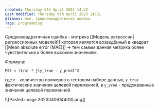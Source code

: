 ```yaml
---
created: Thursday 6th April 2023 14:32
Last modified: Thursday 6th April 2023 14:31
Aliases: mse, среднеквадратичная ошибка
Tags: programming
---
```


Среднеквадратичная ошибка - метрика [[Модель регрессии|регрессионных моделей]] которая является возведённый в квадрат [[Mean absolute error (MAE)]] -> тем самым данная метрика более чувствительна к более высоким значениям.

Формула:
```
MSE = (1/n) * ∑(y_true - y_pred)^2
```
где `n` - количество примеров в тестовом наборе данных, `y_true` - фактические значения целевой переменной, а `y_pred` - предсказанные значения целевой переменной.


![[Pasted image 20230406144010.png]]
